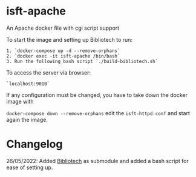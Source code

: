 # isft-apache
An Apache docker file with cgi script support

To start the image and setting up Bibliotech to run: 

    1. `docker-compose up -d --remove-orphans`
    2. `docker exec -it isft-apache /bin/bash`
    3. Run the following bash script `./build-bibliotech.sh`

To access the server via browser: 

    `localhost:9010`

If any configuration must be changed, you have to take down the docker image with

`docker-compose down --remove-orphans` edit the `isft-httpd.conf` and start again the image.

# Changelog

26/05/2022: Added [Bibliotech](https://github.com/gabrielinuz/bibliotech) as submodule and added a bash script for ease of setting up.
